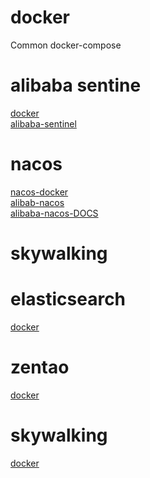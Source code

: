 # docker
Common docker-compose

# alibaba sentine 
[docker](https://github.com/hb0730/docker/tree/master/sentinel)<br>
[alibaba-sentinel](https://github.com/alibaba/Sentinel) <br>
# nacos 
[nacos-docker](https://github.com/hb0730/docker/tree/master/nacos) <br>
[alibab-nacos](https://github.com/nacos-group/nacos-docker) <br>
[alibaba-nacos-DOCS](https://nacos.io/en-us/index.html) <br>
# skywalking

# elasticsearch
[docker](https://github.com/hb0730/docker/tree/master/elasticsearch)

# zentao
[docker](https://github.com/hb0730/docker/tree/master/zentao)

# skywalking
[docker](https://github.com/hb0730/docker/tree/master/skywalking) 